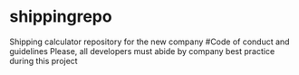 # shippingrepo
Shipping calculator repository for the new company
#Code of conduct and guidelines
Please, all developers must abide by company best practice during this project
